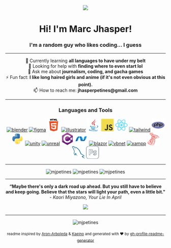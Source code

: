 <!-- Banner GIF -->
<p align="center">
  <img src="https://giffiles.alphacoders.com/152/15269.gif" width="500"/>
</p>

<!-- Greeting -->
<h1 align="center">Hi! I'm Marc Jhasper!</h1>
<h3 align="center">I'm a random guy who likes coding... I guess</h3>

---

<!-- About Me -->
<p align="center">
  🌱 Currently learning <b>all languages to have under my belt</b><br>
  🤝 Looking for help with <b>finding where to even start lol</b><br>
  💬 Ask me about <b>journalism, coding, and gacha games</b><br>
  ⚡ Fun fact: <b>I like long haired girls and anime (if it's not even obvious at this point).</b><br>
  📫 How to reach me: <b>jhasperpetines@gmail.com</b>
</p>

---

<!-- Languages and Tools -->
<h3 align="center">Languages and Tools</h3>
<p align="center">
  <a href="https://www.blender.org/" target="_blank"><img src="https://download.blender.org/branding/community/blender_community_badge_white.svg" alt="blender" width="40" height="40"/></a>
  <a href="https://www.figma.com/" target="_blank"><img src="https://www.vectorlogo.zone/logos/figma/figma-icon.svg" alt="figma" width="40" height="40"/></a>
  <a href="https://www.w3.org/html/" target="_blank"><img src="https://raw.githubusercontent.com/devicons/devicon/master/icons/html5/html5-original-wordmark.svg" alt="html5" width="40" height="40"/></a>
  <a href="https://www.adobe.com/in/products/illustrator.html" target="_blank"><img src="https://www.vectorlogo.zone/logos/adobe_illustrator/adobe_illustrator-icon.svg" alt="illustrator" width="40" height="40"/></a>
  <a href="https://www.java.com" target="_blank"><img src="https://raw.githubusercontent.com/devicons/devicon/master/icons/java/java-original.svg" alt="java" width="40" height="40"/></a>
  <a href="https://developer.mozilla.org/en-US/docs/Web/JavaScript" target="_blank"><img src="https://raw.githubusercontent.com/devicons/devicon/master/icons/javascript/javascript-original.svg" alt="javascript" width="40" height="40"/></a>
  <a href="https://react.dev/" target="_blank"><img src="https://raw.githubusercontent.com/devicons/devicon/master/icons/react/react-original.svg" alt="react" width="40" height="40"/></a>
  <a href="https://tailwindcss.com/" target="_blank"><img src="https://www.vectorlogo.zone/logos/tailwindcss/tailwindcss-icon.svg" alt="tailwind" width="40" height="40"/></a>
  <a href="https://www.php.net/" target="_blank"><img src="https://raw.githubusercontent.com/devicons/devicon/master/icons/php/php-original.svg" alt="php" width="40" height="40"/></a>
  <a href="https://www.python.org" target="_blank"><img src="https://raw.githubusercontent.com/devicons/devicon/master/icons/python/python-original.svg" alt="python" width="40" height="40"/></a>
  <a href="https://unity.com/" target="_blank"><img src="https://www.vectorlogo.zone/logos/unity3d/unity3d-icon.svg" alt="unity" width="40" height="40"/></a>
  <a href="https://unrealengine.com/" target="_blank"><img src="https://raw.githubusercontent.com/kenangundogan/fontisto/036b7eca71aab1bef8e6a0518f7329f13ed62f6b/icons/svg/brand/unreal-engine.svg" alt="unreal" width="40" height="40"/></a>
  <a href="https://dotnet.microsoft.com/en-us/languages/csharp" target="_blank"><img src="https://raw.githubusercontent.com/devicons/devicon/master/icons/csharp/csharp-original.svg" alt="csharp" width="40" height="40"/></a>
  <a href="https://dotnet.microsoft.com/en-us/apps/aspnet" target="_blank"><img src="https://raw.githubusercontent.com/devicons/devicon/master/icons/dot-net/dot-net-original.svg" alt="aspnet" width="40" height="40"/></a>
  <a href="https://dotnet.microsoft.com/en-us/apps/aspnet/blazor" target="_blank"><img src="https://upload.wikimedia.org/wikipedia/commons/d/d0/Blazor.png" alt="blazor" width="40" height="40"/></a>
  <a href="https://visualstudio.microsoft.com/vb/" target="_blank"><img src="https://upload.wikimedia.org/wikipedia/commons/4/40/VB.NET_Logo.svg" alt="vbnet" width="40" height="40"/></a>
  <a href="https://www.apachefriends.org/index.html" target="_blank"><img src="https://www.apachefriends.org/images/xampp-logo-ac950edf.svg" alt="xampp" width="40" height="40"/></a>
  <a href="https://www.microsoft.com/en-us/sql-server" target="_blank"><img src="https://raw.githubusercontent.com/devicons/devicon/master/icons/microsoftsqlserver/microsoftsqlserver-plain.svg" alt="mssql" width="40" height="40"/></a>
  <a href="https://www.mysql.com/" target="_blank"><img src="https://raw.githubusercontent.com/devicons/devicon/master/icons/mysql/mysql-original.svg" alt="mysql" width="40" height="40"/></a>
  <a href="https://www.photoshop.com/en" target="_blank"><img src="https://raw.githubusercontent.com/devicons/devicon/master/icons/photoshop/photoshop-line.svg" alt="photoshop" width="40" height="40"/></a>
</p>

---

<!-- Stats -->
<p align="center">
  <img src="https://github-readme-stats.vercel.app/api?username=mjpetines&show_icons=true&locale=en" alt="mjpetines" height="165"/>
  <img src="https://github-readme-stats.vercel.app/api/top-langs?username=mjpetines&show_icons=true&locale=en&layout=compact" alt="mjpetines" height="165"/>
  <img src="https://github-readme-streak-stats.herokuapp.com/?user=mjpetines&" alt="mjpetines" height="165"/>
</p>

---

<!-- Quote -->
<p align="center">
  <b>“Maybe there's only a dark road up ahead. But you still have to believe and keep going. Believe that the stars will light your path, even a little bit."</b><br>
  <i>- Kaori Miyazono, Your Lie In April</i>
</p>

<!-- Footer Banner GIF -->
<p align="center">
  <img src="https://giffiles.alphacoders.com/139/13992.gif" width="500"/>
</p>

---

<!-- Footer -->
<p align="center">
  <img src="https://komarev.com/ghpvc/?username=mjpetines&label=Profile%20views&color=0e75b6&style=flat" alt="mjpetines" />
</p>

<p align="center">
  <sub>readme inspired by <a href="https://github.com/Aron-Arboleda/Aron-Arboleda">Aron-Arboleda</a> & <a href="https://github.com/Kaeino">Kaeino</a> and generated with ❤️ by <a href="https://rahuldkjain.github.io/gh-profile-readme-generator/">gh-profile-readme-generator</a></sub>
</p>

